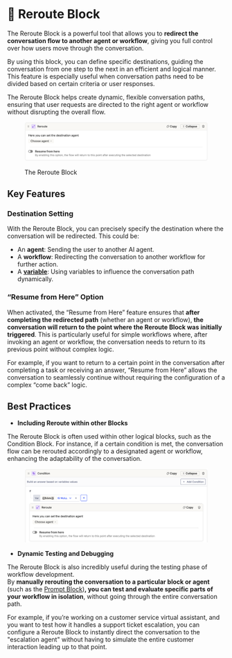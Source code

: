 # 🔀 Reroute Block

The Reroute Block is a powerful tool that allows you to **redirect the conversation flow to another agent or workflow**, giving you full control over how users move through the conversation.&#x20;

By using this block, you can define specific destinations, guiding the conversation from one step to the next in an efficient and logical manner. This feature is especially useful when conversation paths need to be divided based on certain criteria or user responses.

The Reroute Block helps create dynamic, flexible conversation paths, ensuring that user requests are directed to the right agent or workflow without disrupting the overall flow.

<figure><img src="../../../.gitbook/assets/Screenshot 2025-03-26 alle 11.17.24.png" alt=""><figcaption><p>The Reroute Block</p></figcaption></figure>

## Key Features

### Destination Setting

With the Reroute Block, you can precisely specify the destination where the conversation will be redirected. This could be:

* An **agent**: Sending the user to another AI agent.
* A **workflow**: Redirecting the conversation to another workflow for further action.
* A [**variable**](../variables/): Using variables to influence the conversation path dynamically.

### “Resume from Here” Option

When activated, the “Resume from Here” feature ensures that **after completing the redirected path** (whether an agent or workflow), **the conversation will return to the point where the Reroute Block was initially triggered**. This is particularly useful for simple workflows where, after invoking an agent or workflow, the conversation needs to return to its previous point without complex logic.

For example, if you want to return to a certain point in the conversation after completing a task or receiving an answer, “Resume from Here” allows the conversation to seamlessly continue without requiring the configuration of a complex “come back” logic.

## Best Practices

* **Including Reroute within other Blocks**

The Reroute Block is often used within other logical blocks, such as the Condition Block. For instance, if a certain condition is met, the conversation flow can be rerouted accordingly to a designated agent or workflow, enhancing the adaptability of the conversation.

<figure><img src="../../../.gitbook/assets/Screenshot 2025-03-26 alle 11.24.14.png" alt=""><figcaption></figcaption></figure>

* **Dynamic Testing and Debugging**

The Reroute Block is also incredibly useful during the testing phase of workflow development. \
By **manually rerouting the conversation to a particular block or agent** (such as the [Prompt Block](../utility-blocks/prompt-block.md))**, you can test and evaluate specific parts of your workflow in isolation**, without going through the entire conversation path.&#x20;

For example, if you’re working on a customer service virtual assistant, and you want to test how it handles a support ticket escalation, you can configure a Reroute Block to instantly direct the conversation to the "escalation agent" without having to simulate the entire customer interaction leading up to that point.
